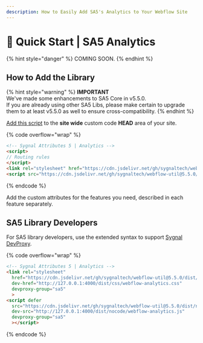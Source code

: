 ```yaml
---
description: How to Easily Add SA5's Analytics to Your Webflow Site
---
```


# 🚀 Quick Start | SA5 Analytics

{% hint style="danger" %}
COMING SOON.
{% endhint %}

## How to Add the Library <a href="#step-1---add-the-library" id="step-1---add-the-library"></a>

{% hint style="warning" %}
**IMPORTANT** \
We've made some enhancements to SA5 Core in v5.5.0. \
If you are already using other SA5 Libs, please make certain to upgrade them to at least v5.5.0 as well to ensure cross-compatibility.&#x20;
{% endhint %}

[Add this script](../overview/how-to-add-custom-code.md) to the **site wide** custom code **HEAD** area of your site.&#x20;

{% code overflow="wrap" %}
```html
<!-- Sygnal Attributes 5 | Analytics --> 
<script>
// Routing rules
</script>
<link rel="stylesheet" href="https://cdn.jsdelivr.net/gh/sygnaltech/webflow-util@5.5.0/dist/css/webflow-analytics.css"> 
<script src="https://cdn.jsdelivr.net/gh/sygnaltech/webflow-util@5.5.0/dist/nocode/webflow-analytics.js"></script>
```
{% endcode %}

Add the custom attributes for the features you need, described in each feature separately. &#x20;

## SA5 Library Developers

For SA5 library developers, use the extended syntax to support [Sygnal DevProxy](https://engine.sygnal.com/devproxy).&#x20;

{% code overflow="wrap" %}
```html
<!-- Sygnal Attributes 5 | Analytics --> 
<link rel="stylesheet" 
  href="https://cdn.jsdelivr.net/gh/sygnaltech/webflow-util@5.5.0/dist/css/webflow-analytics.css"
  dev-href="http://127.0.0.1:4000/dist/css/webflow-analytics.css"
  devproxy-group="sa5"
  > 
<script defer 
  src="https://cdn.jsdelivr.net/gh/sygnaltech/webflow-util@5.5.0/dist/nocode/webflow-analytics.js" 
  dev-src="http://127.0.0.1:4000/dist/nocode/webflow-analytics.js"
  devproxy-group="sa5"
  ></script>
```
{% endcode %}













